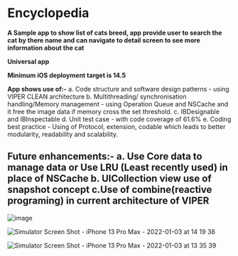 # Encyclopedia

**A Sample app to show list of cats breed, app provide user to search the cat by there name and can navigate to detail screen to see more information about the cat**

**Universal app**


**Minimum iOS deployment target is 14.5**

**App shows use of:-**
a. Code structure and software design patterns - using VIPER CLEAN architecture 
b. Multithreading/ synchronisation handling/Memory management - using Operation Queue and NSCache and it free the image data if memory cross the set threshold.
c. IBDesignable and IBInspectable
d. Unit test case - with code coverage of 61.6%
e. Coding best practice - Using of Protocol, extension, codable which leads to better modularity, readability and scalability.

Future enhancements:-
a. Use Core data to manage data or Use LRU (Least recently used) in place of NSCache
b. UICollection view use of snapshot concept
c.Use of combine(reactive programing) in current architecture of VIPER
 ---------
 
 ![image](https://user-images.githubusercontent.com/19665932/147977717-28743680-aec6-4d67-8c2b-b664941d5a2f.png)

 
![Simulator Screen Shot - iPhone 13 Pro Max - 2022-01-03 at 14 19 38](https://user-images.githubusercontent.com/19665932/147977803-c45244d9-9a5f-45c2-a8a1-6208ceefcf56.png)


![Simulator Screen Shot - iPhone 13 Pro Max - 2022-01-03 at 13 35 39](https://user-images.githubusercontent.com/19665932/147977869-d009e19f-978f-48ab-bd54-2230cb764405.png)
